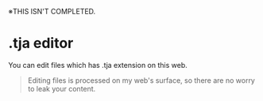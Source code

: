 ※THIS ISN'T COMPLETED.

# .tja editor
You can edit files which has .tja extension on this web. 

> Editing files is processed on my web's surface, so there are no worry to leak your content.

